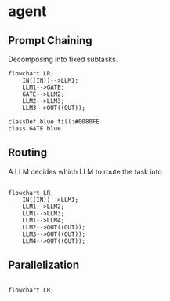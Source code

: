# agent

## Prompt Chaining 
Decomposing into fixed subtasks. 

```mermaid
flowchart LR;
    IN((IN))-->LLM1;
    LLM1-->GATE;
    GATE-->LLM2;
    LLM2-->LLM3;
    LLM3-->OUT((OUT));

classDef blue fill:#0080FE
class GATE blue
```

## Routing 
A LLM decides which LLM to route the task into

```mermaid

flowchart LR;
    IN((IN))-->LLM1;
    LLM1-->LLM2;
    LLM1-->LLM3;
    LLM1-->LLM4;
    LLM2-->OUT((OUT));
    LLM3-->OUT((OUT));
    LLM4-->OUT((OUT));
```

## Parallelization

```mermaid

flowchart LR;




```
